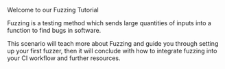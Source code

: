 Welcome to our Fuzzing Tutorial

Fuzzing is a testing method which sends large quantities of inputs into a function to find bugs in software.

This scenario will teach more about Fuzzing and guide you through setting up your first fuzzer, then it will conclude with how to integrate fuzzing into your CI workflow and further resources.

